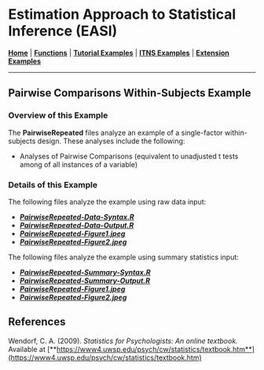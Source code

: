 # Estimation Approach to Statistical Inference (EASI)

[**Home**](https://github.com/cwendorf/EASI/) | 
[**Functions**](https://github.com/cwendorf/EASI/tree/master/A-Functions) | 
[**Tutorial Examples**](https://github.com/cwendorf/EASI/tree/master/B-TutorialExamples) | 
[**ITNS Examples**](https://github.com/cwendorf/EASI/tree/master/C-ITNSExamples) | 
[**Extension Examples**](https://github.com/cwendorf/EASI/tree/master/D-ExtensionExamples)

---

## Pairwise Comparisons Within-Subjects Example

### Overview of this Example

The **PairwiseRepeated** files analyze an example of a single-factor within-subjects design. These analyses include the following:

- Analyses of Pairwise Comparisons (equivalent to unadjusted t tests among of all instances of a variable)

### Details of this Example

The following files analyze the example using raw data input:

- [**_PairwiseRepeated-Data-Syntax.R_**](./PairwiseRepeated-Data-Syntax.R)
- [**_PairwiseRepeated-Data-Output.R_**](./PairwiseRepeated-Data-Output.R)
- [**_PairwiseRepeated-Figure1.jpeg_**](./PairwiseRepeated-Figure1.jpeg)
- [**_PairwiseRepeated-Figure2.jpeg_**](./PairwiseRepeated-Figure2.jpeg)

The following files analyze the example using summary statistics input:

- [**_PairwiseRepeated-Summary-Syntax.R_**](./PairwiseRepeated-Summary-Syntax.R)
- [**_PairwiseRepeated-Summary-Output.R_**](./PairwiseRepeated-Summary-Output.R)
- [**_PairwiseRepeated-Figure1.jpeg_**](./PairwiseRepeated-Figure1.jpeg)
- [**_PairwiseRepeated-Figure2.jpeg_**](./PairwiseRepeated-Figure2.jpeg)

## References

Wendorf, C. A. (2009). _Statistics for Psychologists: An online textbook._ Available at [**https://www4.uwsp.edu/psych/cw/statistics/textbook.htm**](https://www4.uwsp.edu/psych/cw/statistics/textbook.htm)
